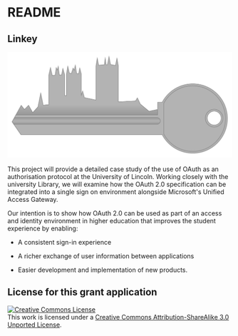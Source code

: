 # README

## Linkey

![Linkey logo](https://github.com/lncd/AIM-project/raw/master/Linkey.png)

This project will provide a detailed case study of the use of OAuth as an authorisation protocol at the University of Lincoln. Working closely with the university Library, we will examine how the OAuth 2.0 specification can be integrated into a single sign on environment alongside Microsoft's Unified Access Gateway.

Our intention is to show how OAuth 2.0 can be used as part of an access and identity environment in higher education that improves the student experience by enabling:

* A consistent sign-in experience

* A richer exchange of user information between applications

* Easier development and implementation of new products.

## License for this grant application

<a rel="license" href="http://creativecommons.org/licenses/by-sa/3.0/"><img alt="Creative Commons License" style="border-width:0" src="http://i.creativecommons.org/l/by-sa/3.0/88x31.png" /></a><br />This work is licensed under a <a rel="license" href="http://creativecommons.org/licenses/by-sa/3.0/">Creative Commons Attribution-ShareAlike 3.0 Unported License</a>.